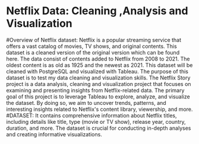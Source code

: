 # Netflix Data: Cleaning ,Analysis and Visualization
#Overview of Netflix dataset:
Netflix is a popular streaming service that offers a vast catalog of movies, TV shows,
and original contents. This dataset is a cleaned version of the original version which
can be found here. The data consist of contents added to Netflix from 2008 to 2021.
The oldest content is as old as 1925 and the newest as 2021. This dataset will be
cleaned with PostgreSQL and visualized with Tableau. The purpose of this dataset is to
test my data cleaning and visualization skills.
The Netflix Story project is a data analysis, cleaning  and visualization project that focuses on examining and presenting insights from Netflix-related data.
The primary goal of this project is to leverage Tableau to explore, analyze, and visualize the dataset. By doing so, we aim to uncover trends, patterns, and interesting insights related to Netflix's content library, viewership, and more.
#DATASET:
It contains comprehensive information about Netflix titles, including details like title, type (movie or TV show), release year, country, duration, and more. The dataset is crucial for conducting in-depth analyses and creating informative visualizations.
